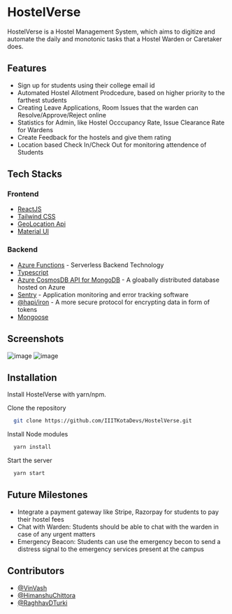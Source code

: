
# HostelVerse

HostelVerse is a Hostel Management System, which aims to digitize and automate the daily and monotonic tasks that a Hostel Warden or Caretaker does. 




## Features

- Sign up for students using their college email id
- Automated Hostel Allotment Prodcedure, based on higher priority to the farthest students
- Creating Leave Applications, Room Issues that the warden can Resolve/Approve/Reject online
- Statistics for Admin, like Hostel Occcupancy Rate, Issue Clearance Rate for Wardens
- Create Feedback for the hostels and give them rating
- Location based Check In/Check Out for monitoring attendence of Students
## Tech Stacks


### Frontend

- [ReactJS](https://reactjs.org/) 
- [Tailwind CSS](https://tailwindcss.com/)
- [GeoLocation Api](https://developer.mozilla.org/en-US/docs/Web/API/Geolocation_API)
- [Material UI](https://mui.com/)

### Backend 

- [Azure Functions](https://azure.microsoft.com/en-in/services/functions) - Serverless Backend Technology
- [Typescript](https://www.typescriptlang.org/)
- [Azure CosmosDB API for MongoDB](https://sentry.io/) - A gloabally distributed database hosted on Azure
- [Sentry](https://docs.microsoft.com/en-us/azure/cosmos-db/mongodb/mongodb-introduction) - Application monitoring and error tracking software
- [@hapi/iron](https://hapi.dev/module/iron/) - A more secure protocol for encrypting data in form of tokens
- [Mongoose](https://mongoosejs.com/)


## Screenshots

![image](https://user-images.githubusercontent.com/74523865/170877933-f461b609-58db-4d56-830c-c023268caa43.png)
![image](https://user-images.githubusercontent.com/74523865/170877968-b8e21b7a-5520-4fc9-834e-f960c2c4f037.png)


## Installation

Install HostelVerse with yarn/npm.

Clone the repository


```bash
  git clone https://github.com/IIITKotaDevs/HostelVerse.git
```

Install Node modules

```bash
  yarn install
```

Start the server

```bash
  yarn start
```
## Future Milestones

- Integrate a payment gateway like Stripe, Razorpay for students to pay their hostel fees
- Chat with Warden: Students should be able to chat with the warden in case of any urgent matters 
- Emergency Beacon: Students can use the emergency becon to send a distress signal to the emergency services present at the campus
## Contributors

- [@VinVash](https://github.com/VinVash)
- [@HimanshuChittora](https://github.com/HimanshuiChittora)
- [@RaghhavDTurki](https://github.com/RaghhavDTurki)
